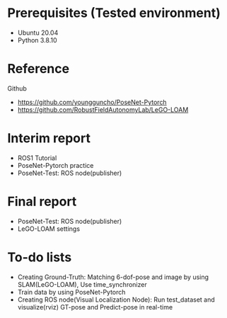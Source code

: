 # Prerequisites (Tested environment)
- Ubuntu 20.04
- Python 3.8.10

# Reference
Github
- https://github.com/youngguncho/PoseNet-Pytorch
- https://github.com/RobustFieldAutonomyLab/LeGO-LOAM

# Interim report
- ROS1 Tutorial
- PoseNet-Pytorch practice
- PoseNet-Test: ROS node(publisher)

# Final report
- PoseNet-Test: ROS node(publisher)
- LeGO-LOAM settings

# To-do lists
- Creating Ground-Truth: Matching 6-dof-pose and image by using SLAM(LeGO-LOAM), Use time_synchronizer
- Train data by using PoseNet-Pytorch
- Creating ROS node(Visual Localization Node): Run test_dataset and visualize(rviz) GT-pose and Predict-pose in real-time
